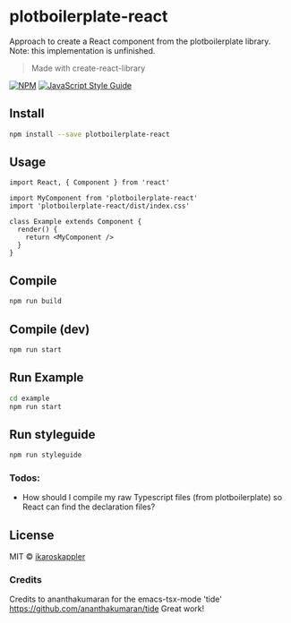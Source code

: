 # plotboilerplate-react

Approach to create a React component from the plotboilerplate library.
Note: this implementation is unfinished.


> Made with create-react-library

[![NPM](https://img.shields.io/npm/v/plotboilerplate-react.svg)](https://www.npmjs.com/package/plotboilerplate-react) [![JavaScript Style Guide](https://img.shields.io/badge/code_style-standard-brightgreen.svg)](https://standardjs.com)

## Install

```bash
npm install --save plotboilerplate-react
```

## Usage

```tsx
import React, { Component } from 'react'

import MyComponent from 'plotboilerplate-react'
import 'plotboilerplate-react/dist/index.css'

class Example extends Component {
  render() {
    return <MyComponent />
  }
}
```

## Compile
```bash
npm run build
```

## Compile (dev)
```bash
npm run start
```

## Run Example
```bash
cd example
npm run start
```


## Run styleguide
```bash
npm run styleguide
```

### Todos:
* How should I compile my raw Typescript files (from plotboilerplate) so React can find the declaration files?

## License

MIT © [ikaroskappler](https://github.com/ikaroskappler)


### Credits
Credits to ananthakumaran for the emacs-tsx-mode 'tide' https://github.com/ananthakumaran/tide
Great work!
